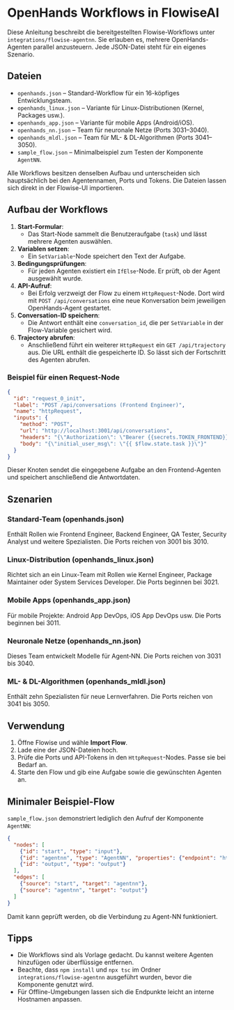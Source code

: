 # OpenHands Workflows in FlowiseAI

Diese Anleitung beschreibt die bereitgestellten Flowise-Workflows unter `integrations/flowise-agentnn`. Sie erlauben es, mehrere OpenHands-Agenten parallel anzusteuern. Jede JSON-Datei steht für ein eigenes Szenario.

## Dateien

* `openhands.json` – Standard-Workflow für ein 16-köpfiges Entwicklungsteam.
* `openhands_linux.json` – Variante für Linux-Distributionen (Kernel, Packages usw.).
* `openhands_app.json` – Variante für mobile Apps (Android/iOS).
* `openhands_nn.json` – Team für neuronale Netze (Ports 3031–3040).
* `openhands_mldl.json` – Team für ML- & DL-Algorithmen (Ports 3041–3050).
* `sample_flow.json` – Minimalbeispiel zum Testen der Komponente `AgentNN`.

Alle Workflows besitzen denselben Aufbau und unterscheiden sich hauptsächlich bei den Agentennamen, Ports und Tokens. Die Dateien lassen sich direkt in der Flowise-UI importieren.

## Aufbau der Workflows

1. **Start-Formular**: 
   - Das Start-Node sammelt die Benutzeraufgabe (`task`) und lässt mehrere Agenten auswählen.
2. **Variablen setzen**:
   - Ein `SetVariable`-Node speichert den Text der Aufgabe.
3. **Bedingungsprüfungen**:
   - Für jeden Agenten existiert ein `IfElse`-Node. Er prüft, ob der Agent ausgewählt wurde.
4. **API-Aufruf**:
   - Bei Erfolg verzweigt der Flow zu einem `HttpRequest`-Node. Dort wird mit `POST /api/conversations` eine neue Konversation beim jeweiligen OpenHands-Agent gestartet.
5. **Conversation-ID speichern**:
   - Die Antwort enthält eine `conversation_id`, die per `SetVariable` in der Flow-Variable gesichert wird.
6. **Trajectory abrufen**:
   - Anschließend führt ein weiterer `HttpRequest` ein `GET /api/trajectory` aus. Die URL enthält die gespeicherte ID. So lässt sich der Fortschritt des Agenten abrufen.

### Beispiel für einen Request-Node
```json
{
  "id": "request_0_init",
  "label": "POST /api/conversations (Frontend Engineer)",
  "name": "httpRequest",
  "inputs": {
    "method": "POST",
    "url": "http://localhost:3001/api/conversations",
    "headers": "{\"Authorization\": \"Bearer {{secrets.TOKEN_FRONTEND}}\"}",
    "body": "{\"initial_user_msg\": \"{{ $flow.state.task }}\"}"
  }
}
```
Dieser Knoten sendet die eingegebene Aufgabe an den Frontend-Agenten und speichert anschließend die Antwortdaten.

## Szenarien

### Standard-Team (openhands.json)
Enthält Rollen wie Frontend Engineer, Backend Engineer, QA Tester, Security Analyst und weitere Spezialisten. Die Ports reichen von 3001 bis 3010.

### Linux-Distribution (openhands_linux.json)
Richtet sich an ein Linux-Team mit Rollen wie Kernel Engineer, Package Maintainer oder System Services Developer. Die Ports beginnen bei 3021.

### Mobile Apps (openhands_app.json)
Für mobile Projekte: Android App DevOps, iOS App DevOps usw. Die Ports beginnen bei 3011.

### Neuronale Netze (openhands_nn.json)
Dieses Team entwickelt Modelle für Agent‑NN. Die Ports reichen von 3031 bis 3040.

### ML- & DL-Algorithmen (openhands_mldl.json)
Enthält zehn Spezialisten für neue Lernverfahren. Die Ports reichen von 3041 bis 3050.

## Verwendung
1. Öffne Flowise und wähle **Import Flow**.
2. Lade eine der JSON-Dateien hoch.
3. Prüfe die Ports und API-Tokens in den `HttpRequest`-Nodes. Passe sie bei Bedarf an.
4. Starte den Flow und gib eine Aufgabe sowie die gewünschten Agenten an.

## Minimaler Beispiel-Flow
`sample_flow.json` demonstriert lediglich den Aufruf der Komponente `AgentNN`:
```json
{
  "nodes": [
    {"id": "start", "type": "input"},
    {"id": "agentnn", "type": "AgentNN", "properties": {"endpoint": "http://localhost:8000"}},
    {"id": "output", "type": "output"}
  ],
  "edges": [
    {"source": "start", "target": "agentnn"},
    {"source": "agentnn", "target": "output"}
  ]
}
```
Damit kann geprüft werden, ob die Verbindung zu Agent-NN funktioniert.

## Tipps
- Die Workflows sind als Vorlage gedacht. Du kannst weitere Agenten hinzufügen oder überflüssige entfernen.
- Beachte, dass `npm install` und `npx tsc` im Ordner `integrations/flowise-agentnn` ausgeführt wurden, bevor die Komponente genutzt wird.
- Für Offline-Umgebungen lassen sich die Endpunkte leicht an interne Hostnamen anpassen.

